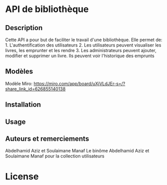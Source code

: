 # API de bibliothèque

## Description
Cette API a pour but de faciliter le travail d'une bibliothèque. Elle permet de:
    1. L'authentification des utilisateurs
    2. Les utilisateurs peuvent visualiser les livres, les emprunter et les rendre
    3. Les administrateurs peuvent ajouter, modifier et supprimer un livre. Ils peuvent voir l'historique des emprunts
## Modèles
Modèle Miro: https://miro.com/app/board/uXjVLdJEr-s=/?share_link_id=626855140138
## Installation

## Usage

## Auteurs et remerciements
Abdelhamid Aziz et Soulaimane Manaf
Le binôme Abdelhamid Aziz et Soulaimane Manaf pour la collection utilisateurs
# License